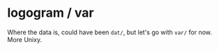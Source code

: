 
# logogram / var

Where the data is, could have been `dat/`, but let's go with `var/` for now. More Unixy.

